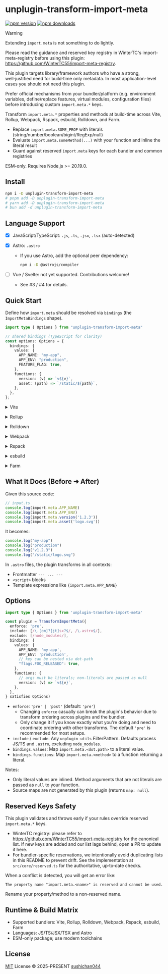 # unplugin-transform-import-meta

[![npm version][npm-version-src]][npm-version-href]
[![npm downloads][npm-downloads-src]][npm-downloads-href]

> [!WARNING]
>
> Extending `import.meta` is not something to do lightly.
>
> Please read the guidance and reserved key registry in WinterTC's import-meta-registry before using this plugin: <https://github.com/WinterTC55/import-meta-registry>.
>
> This plugin targets library/framework authors who have a strong, well‑justified need for build‑time only metadata. In most application-level cases you should not need this plugin.
>
> Prefer official mechanisms from your bundler/platform (e.g. environment variables, define/replace features, virtual modules, configuration files) before introducing custom `import.meta.*` keys.

Transform `import.meta.*` properties and methods at build-time across Vite, Rollup, Webpack, Rspack, esbuild, Rolldown, and Farm.

- Replace `import.meta.SOME_PROP` with literals (string/number/boolean/bigint/RegExp/null)
- Evaluate `import.meta.someMethod(...)` with your function and inline the literal result
- Guard against reserved `import.meta` keys for each bundler and common registries

ESM-only. Requires Node.js >= 20.19.0.

## Install

```bash
npm i -D unplugin-transform-import-meta
# pnpm add -D unplugin-transform-import-meta
# yarn add -D unplugin-transform-import-meta
# bun add -d unplugin-transform-import-meta
```

## Language Support

- [x] JavaScript/TypeScript: `.js`, `.ts`, `.jsx`, `.tsx` (auto-detected)
- [x] Astro: `.astro`
  - If you use Astro, add the optional peer dependency:

    ```bash
    npm i -D @astrojs/compiler
    ```

- [ ] Vue / Svelte: not yet supported. Contributions welcome!
  - See #3 / #4 for details.

## Quick Start

Define how `import.meta` should be resolved via `bindings` (the `ImportMetaBindings` shape).

```ts
import type { Options } from "unplugin-transform-import-meta"

// shared bindings (TypeScript for clarity)
const options: Options = {
  bindings: {
    values: {
      APP_NAME: "my-app",
      APP_ENV: "production",
      FEATURE_FLAG: true,
    },
    functions: {
      version: (v) => `v${v}`,
      asset: (path) => `/static/${path}`,
    },
  },
};
```

<details>
<summary>Vite</summary><br>

```ts
// vite.config.ts
import { defineConfig } from 'vite'
import TransformImportMeta from 'unplugin-transform-import-meta/vite'

export default defineConfig({
  plugins: [
    TransformImportMeta(options),
  ],
})
```

<br></details>

<details>
<summary>Rollup</summary><br>

```ts
// rollup.config.ts
import TransformImportMeta from 'unplugin-transform-import-meta/rollup'

export default {
  plugins: [TransformImportMeta(options)],
}
```

<br></details>

<details>
<summary>Rolldown</summary><br>

```ts
// rolldown.config.ts
import TransformImportMeta from 'unplugin-transform-import-meta/rolldown'

export default {
  plugins: [TransformImportMeta(options)],
}
```

<br></details>

<details>
<summary>Webpack</summary><br>

```ts
// webpack.config.ts
import TransformImportMeta from 'unplugin-transform-import-meta/webpack'

export default {
  plugins: [TransformImportMeta(options)],
}
```

<br></details>

<details>
<summary>Rspack</summary><br>

```ts
// rspack.config.ts
import TransformImportMeta from 'unplugin-transform-import-meta/rspack'

export default {
  plugins: [TransformImportMeta(options)],
}
```

<br></details>

<details>
<summary>esbuild</summary><br>

```ts
import { build } from 'esbuild'
import TransformImportMeta from 'unplugin-transform-import-meta/esbuild'

await build({
  plugins: [TransformImportMeta(options)],
})
```

<br></details>

<details>
<summary>Farm</summary><br>

```ts
// farm.config.ts
import TransformImportMeta from 'unplugin-transform-import-meta/farm'

export default {
  plugins: [TransformImportMeta(options)],
}
```

<br></details>

## What It Does (Before ➜ After)

Given this source code:

```ts
// input.ts
console.log(import.meta.APP_NAME)
console.log(import.meta.APP_ENV)
console.log(import.meta.version('1.2.3'))
console.log(import.meta.asset('logo.svg'))
```

It becomes:

```ts
console.log("my-app")
console.log("production")
console.log("v1.2.3")
console.log("/static/logo.svg")
```

In `.astro` files, the plugin transforms in all contexts:

- Frontmatter `--- ... ---`
- `<script>` blocks
- Template expressions like `{import.meta.APP_NAME}`

## Options

```ts
import type { Options } from 'unplugin-transform-import-meta'

const plugin = TransformImportMeta({
  enforce: 'pre',
  include: [/\.[cm]?[jt]sx?$/, /\.astro$/],
  exclude: [/node_modules/],
  bindings: {
    values: {
      APP_NAME: 'my-app',
      APP_ENV: 'production',
      // key can be nested via dot-path
      "flags.FOO_RELEASED": true,
    },
    functions: {
      // args must be literals; non-literals are passed as null
      version: (v) => `v${v}`,
    },
  },
} satisfies Options)
```

- `enforce`: `'pre' | 'post'` (default: `'pre'`)
  - Changing `enforce` casually can break the plugin's behavior due to
    transform ordering across plugins and the bundler.
  - Only change it if you
    know exactly what you're doing and need to coordinate ordering with other
    transforms. The default `'pre'` is recommended for most setups.
- `include` / `exclude`: Any `unplugin-utils` FilterPattern. Defaults process JS/TS and `.astro`, excluding `node_modules`.
- `bindings.values`: Map `import.meta.<dot.path>` to a literal value.
- `bindings.functions`: Map `import.meta.<method>` to a function returning a literal.

Notes:

- Only literal values are inlined. Method arguments that are not literals are passed as `null` to your function.
- Source maps are not generated by this plugin (returns `map: null`).

## Reserved Keys Safety

This plugin validates and throws early if your rules override reserved `import.meta.*` keys.

- WinterTC registry: please refer to <https://github.com/WinterTC55/import-meta-registry> for the canonical list. If new keys are added and our list lags behind, open a PR to update it here.
- For bundler-specific reservations, we intentionally avoid duplicating lists in this README to prevent drift. See the implementation at `src/core/reserved.ts` for the authoritative, up‑to‑date checks.

When a conflict is detected, you will get an error like:

```
The property name "import.meta.<name>" is reserved and cannot be used.
```

Rename your property/method to a non-reserved name.

## Runtime & Build Matrix

- Supported bundlers: Vite, Rollup, Rolldown, Webpack, Rspack, esbuild, Farm
- Languages: JS/TS/JSX/TSX and Astro
- ESM-only package; use modern toolchains

## License

[MIT](./LICENSE) License © 2025-PRESENT [sushichan044](https://github.com/sushichan044)

<!-- Badges -->

[npm-version-src]: https://img.shields.io/npm/v/unplugin-transform-import-meta.svg
[npm-version-href]: https://npmjs.com/package/unplugin-transform-import-meta
[npm-downloads-src]: https://img.shields.io/npm/dm/unplugin-transform-import-meta
[npm-downloads-href]: https://www.npmcharts.com/compare/unplugin-transform-import-meta?interval=30
